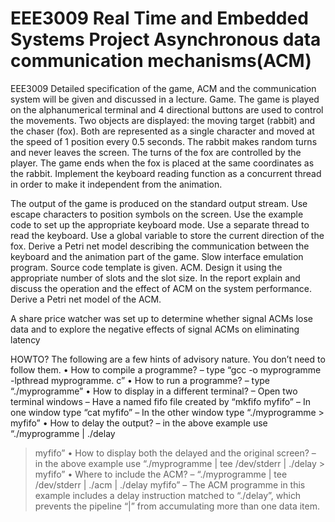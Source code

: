 # EEE3009 Real Time and Embedded Systems Project Asynchronous data communication mechanisms(ACM)
EEE3009
Detailed specification of the game, ACM and the communication system will be given
and discussed in a lecture.
Game. The game is played on the alphanumerical terminal and 4 directional buttons
are used to control the movements. Two objects are displayed: the moving target
(rabbit) and the chaser (fox). Both are represented as a single character and moved
at the speed of 1 position every 0.5 seconds. The rabbit makes random turns and
never leaves the screen. The turns of the fox are controlled by the player. The game
ends when the fox is placed at the same coordinates as the rabbit. Implement the
keyboard reading function as a concurrent thread in order to make it independent from
the animation.

The output of the game is produced on the standard output stream. Use escape
characters to position symbols on the screen. Use the example code to set up the
appropriate keyboard mode. Use a separate thread to read the keyboard. Use a global
variable to store the current direction of the fox. Derive a Petri net model describing
the communication between the keyboard and the animation part of the game.
Slow interface emulation program. Source code template is given.
ACM. Design it using the appropriate number of slots and the slot size. In the report
explain and discuss the operation and the effect of ACM on the system performance.
Derive a Petri net model of the ACM.

A share price watcher was set up to determine whether signal ACMs lose data and to explore the negative effects of signal ACMs on eliminating latency

HOWTO?
The following are a few hints of advisory nature. You don’t need to follow them.
• How to compile a programme? – type “gcc -o myprogramme -lpthread myprogramme.
c”
• How to run a programme? – type “./myprogramme”
• How to display in a different terminal?
– Open two terminal windows
– Have a named fifo file created by “mkfifo myfifo”
– In one window type “cat myfifo”
– In the other window type “./myprogramme > myfifo”
• How to delay the output? – in the above example use “./myprogramme | ./delay
> myfifo”
• How to display both the delayed and the original screen? – in the above example
use “./myprogramme | tee /dev/stderr | ./delay > myfifo”
• Where to include the ACM? – “./myprogramme | tee /dev/stderr | ./acm | ./delay
> myfifo” – The ACM programme in this example includes a delay instruction
matched to “./delay”, which prevents the pipeline “|” from accumulating more
than one data item.

